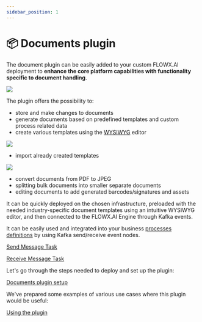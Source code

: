 ```yaml
---
sidebar_position: 1
---
```


# 📦 Documents plugin

The document plugin can be easily added to your custom FLOWX.AI deployment to **enhance the core platform capabilities with functionality specific to document handling**.

![](https://s3.eu-west-1.amazonaws.com/docx.flowx.ai/platform-deep-dive/doc_plugin_general.png)

The plugin offers the possibility to:

* store and make changes to documents
* generate documents based on predefined templates and custom process related data
* create various templates using the [WYSIWYG](../../wysiwyg.md) editor

![](https://s3.eu-west-1.amazonaws.com/docx.flowx.ai/platform-deep-dive/doc_plugin_wysiwyg.png)
    
* import already created templates

![](https://s3.eu-west-1.amazonaws.com/docx.flowx.ai/platform-deep-dive/doc_plugin_create_import.png)

* convert documents from PDF to JPEG 
* splitting bulk documents into smaller separate documents
* editing documents to add generated barcodes/signatures and assets

It can be quickly deployed on the chosen infrastructure, preloaded with the needed industry-specific document templates using an intuitive WYSIWYG editor, and then connected to the FLOWX.AI Engine through Kafka events.

It can be easily used and integrated into your business [processes definitions](../../../../building-blocks/process/process-definition/process-definition.md) by using Kafka send/receive event nodes.

[Send Message Task](../../../../building-blocks/node/message-send-received-task-node.md#message-send-task)

[Receive Message Task](../../../../building-blocks/node/message-send-received-task-node.md#message-receive-task)

Let's go through the steps needed to deploy and set up the plugin:

[Documents plugin setup](../../plugins-setup-guide/documents-plugin-setup/documents-plugin-setup.md)

We've prepared some examples of various use cases where this plugin would be useful:

[Using the plugin](./using-documents-plugin/using-documents-plugin.md)
